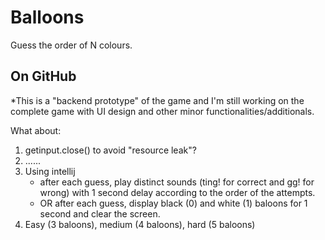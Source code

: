 # Balloons
Guess the order of N colours.



## On GitHub
*This is a "backend prototype" of the game and I'm still working on the complete game with UI design and other minor functionalities/additionals.

What about:

1. getinput.close() to avoid "resource leak"?
2. ......
3. Using intellij
    - after each guess, play distinct sounds (ting! for correct and gg! for wrong) with 1 second delay according
      to the order of the attempts.
    - OR after each guess, display black (0) and white (1) baloons for 1 second and clear the screen.
4. Easy (3 baloons), medium (4 baloons), hard (5 baloons)

